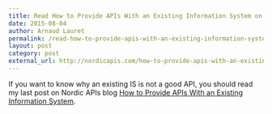 ```yaml
---
title: Read How to Provide APIs With an Existing Information System on Nordic APIs blog
date: 2015-08-04
author: Arnaud Lauret
permalink: /read-how-to-provide-apis-with-an-existing-information-system-on-nordic-apis-blog/
layout: post
category: post
external_url: http://nordicapis.com/how-to-provide-apis-with-an-existing-information-system/
---
```

If you want to know why an existing IS is not a good API, you should read my last post on Nordic APIs blog [How to Provide APIs With an Existing Information System](http://nordicapis.com/how-to-provide-apis-with-an-existing-information-system/).